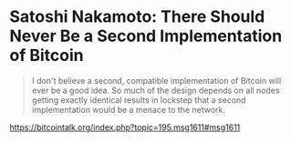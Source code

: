 # Satoshi Nakamoto: There Should Never Be a Second Implementation of Bitcoin

> I don't believe a second, compatible implementation of Bitcoin will ever be a good idea.  So much of the design depends on all nodes getting exactly identical results in lockstep that a second implementation would be a menace to the network.

https://bitcointalk.org/index.php?topic=195.msg1611#msg1611
